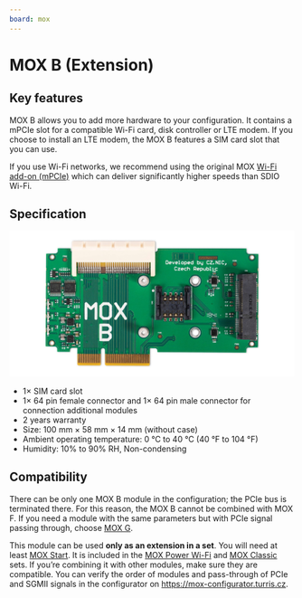 ```yaml
---
board: mox
---
```

# MOX B (Extension)

## Key features

MOX B allows you to add more hardware to your configuration. It contains a
mPCIe slot for a compatible Wi-Fi card, disk controller or LTE modem. If you
choose to install an LTE modem, the MOX B features a SIM card slot that you can
use.

If you use Wi-Fi networks, we recommend using the original MOX [Wi-Fi add-on
(mPCIe)](../addons.md#wi-fi-mpcie) which can deliver significantly higher
speeds than SDIO Wi-Fi.

## Specification

![Picture of the board](b.jpg)

* 1× SIM card slot
* 1× 64 pin female connector and 1× 64 pin male connector for connection additional modules
* 2 years warranty
* Size: 100 mm × 58 mm × 14 mm (without case)
* Ambient operating temperature: 0 °C to 40 °C (40 °F to 104 °F)
* Humidity: 10% to 90% RH, Non-condensing

## Compatibility

There can be only one MOX B module in the configuration; the PCIe bus is
terminated there. For this reason, the MOX B cannot be combined with MOX F. If
you need a module with the same parameters but with PCIe signal passing
through, choose [MOX G](g.md).

This module can be used **only as an extension in a set**. You will need at
least [MOX Start](../sets/start.md). It is included in the
[MOX Power Wi-Fi](../sets/powerwifi.md) and
[MOX Classic](../sets/classic.md) sets. If you’re combining it with other
modules, make sure they are compatible. You can verify the order of modules and
pass-through of PCIe and SGMII signals in the configurator on
<https://mox-configurator.turris.cz>.

